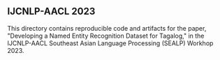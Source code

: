## IJCNLP-AACL 2023

This directory contains reproducible code and artifacts for the paper, "Developing a Named Entity Recognition Dataset for Tagalog," in the IJCNLP-AACL Southeast Asian Language Processing (SEALP) Workhop 2023.